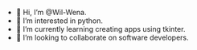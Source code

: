 - 👋 Hi, I’m @Wil-Wena.
- 👀 I’m interested in python.
- 🌱 I’m currently learning creating apps using tkinter.
- 💞️ I’m looking to collaborate on software developers.

<!---
Wil-Wena/Wil-Wena is a ✨ special ✨ repository because its `README.md` (this file) appears on your GitHub profile.
You can click the Preview link to take a look at your changes.
--->
